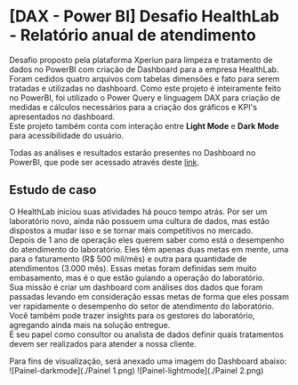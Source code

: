 # [DAX - Power BI] Desafio HealthLab - Relatório anual de atendimento

Desafio proposto pela plataforma Xperiun para limpeza e tratamento de dados no PowerBI com criação de Dashboard
para a empresa HealthLab.  
Foram cedidos quatro arquivos com tabelas dimensões e fato para serem tratadas e utilizadas no dashboard. Como este
projeto é inteiramente feito no PowerBI, foi utilizado o Power Query e linguagem DAX para criação de medidas e cálculos
necessários para a criação dos gráficos e KPI's apresentados no dashboard.  
Este projeto também conta com interação entre **Light Mode** e **Dark Mode** para acessibilidade do usuário.  

Todas as análises e resultados estarão presentes no Dashboard no PowerBI, que pode ser acessado através deste [link](https://app.powerbi.com/view?r=eyJrIjoiZDUwMWVmMDUtNmQ4Ny00MzNmLWI3Y2MtMzJkNmJmNjM5N2Y4IiwidCI6IjI1Y2VlODZhLTBmYzUtNDRiNC1iOWQwLWE5NzA4YWVkMjg1MyJ9).

## Estudo de caso

O HealthLab iniciou suas atividades há pouco tempo atrás. Por ser um laboratório novo, ainda não possuem uma cultura de dados,
mas estão dispostos a mudar isso e se tornar mais competitivos no mercado.  
Depois de 1 ano de operação eles querem saber como está o desempenho do atendimento do laboratório. Eles têm apenas duas metas em
mente, uma para o faturamento (R$ 500 mil/mês) e outra para quantidade de atendimentos (3.000 mês). Essas metas foram definidas sem
muito embasamento, mas é o que estão guiando a operação do laboratório.   
Sua missão é criar um dashboard com análises dos dados que foram passadas levando em consideração essas metas de forma que eles 
possam ver rapidamente o desempenho do setor de atendimento do laboratório. Você também pode trazer insights para os gestores do 
laboratório, agregando ainda mais na solução entregue.  
É seu papel como consultor ou analista de dados definir quais tratamentos devem ser realizados para atender a nossa cliente.

Para fins de visualização, será anexado uma imagem do Dashboard abaixo:
![Painel-darkmode](./Painel 1.png)
![Painel-lightmode](./Painel 2.png)

